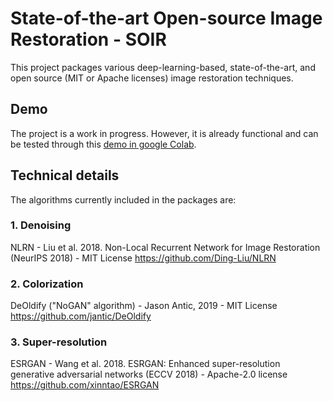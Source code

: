 # State-of-the-art Open-source Image Restoration - SOIR
This project packages various deep-learning-based, state-of-the-art, and open source (MIT or Apache licenses) image restoration techniques.

## Demo
The project is a work in progress. However, it is already functional and can be tested through this [demo in google Colab](https://colab.research.google.com/drive/1TIksWoyd4L_qR73VoSF6igbKa8AnyKjG).

## Technical details
The algorithms currently included in the packages are:

### 1. Denoising
NLRN - Liu et al. 2018. Non-Local Recurrent Network for Image Restoration (NeurIPS 2018) - MIT License
https://github.com/Ding-Liu/NLRN

### 2. Colorization
DeOldify ("NoGAN" algorithm) - Jason Antic, 2019 - MIT License
https://github.com/jantic/DeOldify

### 3. Super-resolution
ESRGAN - Wang et al. 2018. ESRGAN: Enhanced super-resolution generative adversarial networks (ECCV 2018) - Apache-2.0 license
https://github.com/xinntao/ESRGAN


